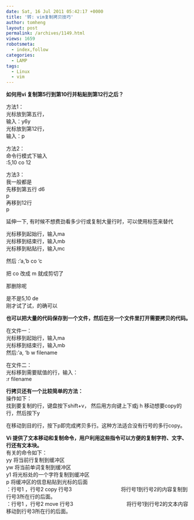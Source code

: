 ```yaml
---
date: Sat, 16 Jul 2011 05:42:17 +0000
title: '转: vim复制拷贝技巧'
author: tomheng
layout: post
permalink: /archives/1149.html
views: 1659
robotsmeta:
  - index,follow
categories:
  - LAMP
tags:
  - Linux
  - vim
---
```

**如何用vi 复制第5行到第10行并粘贴到第12行之后？**

方法1：  
光标放到第五行，  
输入：y6y  
光标放到第12行，  
输入：p

方法2：  
命令行模式下输入  
:5,10 co 12

方法3：  
我一般都是  
先移到第五行 d6  
p  
再移到12行  
p

延伸一下, 有时候不想费劲看多少行或复制大量行时，可以使用标签来替代

光标移到起始行，输入ma  
光标移到结束行，输入mb  
光标移到粘贴行，输入mc

然后 :&#8217;a,&#8217;b co &#8216;c

把 co 改成 m 就成剪切了

那删除呢

是不是5,10 de  
刚才试了试，的确可以

**也可以把大量的代码保存到一个文件，然后在另一个文件里打开需要拷贝的代码。**

在文件一：  
光标移到起始行，输入ma  
光标移到结束行，输入mb  
然后:&#8217;a, &#8216;b w filename

在文件二：  
光标移到需要赋值的行，输入：  
:r filename

**行拷贝还有一个比较简单的方法：**  
操作如下：  
找到要复制的行，键盘按下shift+v， 然后用方向键上下或j h 移动想要copy的行，然后按下y

在移动到目的行，按下p即完成拷贝多行。这种方法适合没有行号的多行copy。

**Vi 提供了文本移动和复制命令，用户利用这些指令可以方便的复制字符、文字、行还有文本块。**  
有关的命令如下：  
yy 将当前行复制到缓冲区  
yw 将当前单词复制到缓冲区  
y1 将光标处的一个字符复制到缓冲区  
p 将缓冲区的信息粘贴到光标的后面  
：行号1 ，行号2 copy 行号3                                  将行号1到行号2的内容复制到行号3所在行的后面。  
：行号1 ，行号2 move 行号3                                     将行号1到行号2的文本内容移动到行号3所在行的后面。
